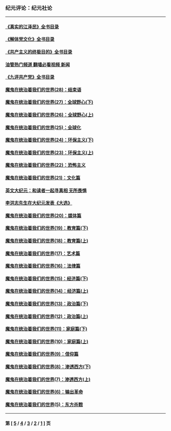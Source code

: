 ### 纪元评论：纪元社论
---
#### [《真实的江泽民》全书目录](../../pages/nsc422/n13721399.md?05010330) 
#### [《解体党文化》全书目录](../../pages/nsc422/n13721157.md?05010330) 
#### [《共产主义的终极目的》全书目录](../../pages/nsc422/n13721048.md?05010330) 
#### [油管热门频道 翻墙必看视频 新闻](ok?05010330)
#### [《九评共产党》全书目录](../../pages/nsc422/n13708085.md?05010330) 
#### [魔鬼在统治着我们的世界(28)：结束语](../../pages/nsc422/n10936246.md?05010330) 
#### [魔鬼在统治着我们的世界(27)：全球野心(下)](../../pages/nsc422/n10928319.md?05010330) 
#### [魔鬼在统治着我们的世界(26)：全球野心(上)](../../pages/nsc422/n10900318.md?05010330) 
#### [魔鬼在统治着我们的世界(25)：全球化](../../pages/nsc422/n10788205.md?05010330) 
#### [魔鬼在统治着我们的世界(24)：环保主义(下)](../../pages/nsc422/n10695307.md?05010330) 
#### [魔鬼在统治着我们的世界(23)：环保主义(上)](../../pages/nsc422/n10688613.md?05010330) 
#### [魔鬼在统治着我们的世界(22)：恐怖主义](../../pages/nsc422/n10614727.md?05010330) 
#### [魔鬼在统治着我们的世界(21)：文化篇](../../pages/nsc422/n10597706.md?05010330) 
#### [英文大纪元：和读者一起寻真相 无所畏惧](../../pages/nsc422/n12542027.md?05010330) 
#### [李洪志先生在大纪元发表《大选》](../../pages/nsc422/n12534746.md?05010330) 
#### [魔鬼在统治着我们的世界(20)：媒体篇](../../pages/nsc422/n10586579.md?05010330) 
#### [魔鬼在统治着我们的世界(19)：教育篇(下)](../../pages/nsc422/n10564808.md?05010330) 
#### [魔鬼在统治着我们的世界(18)：教育篇(上)](../../pages/nsc422/n10526970.md?05010330) 
#### [魔鬼在统治着我们的世界(17)：艺术篇](../../pages/nsc422/n10499093.md?05010330) 
#### [魔鬼在统治着我们的世界(16)：法律篇](../../pages/nsc422/n10485969.md?05010330) 
#### [魔鬼在统治着我们的世界(15)：经济篇(下)](../../pages/nsc422/n10469975.md?05010330) 
#### [魔鬼在统治着我们的世界(14)：经济篇(上)](../../pages/nsc422/n10457370.md?05010330) 
#### [魔鬼在统治着我们的世界(13)：政治篇(下)](../../pages/nsc422/n10448270.md?05010330) 
#### [魔鬼在统治着我们的世界(12)：政治篇(上)](../../pages/nsc422/n10444576.md?05010330) 
#### [魔鬼在统治着我们的世界(11)：家庭篇(下)](../../pages/nsc422/n10440961.md?05010330) 
#### [魔鬼在统治着我们的世界(10)：家庭篇(上)](../../pages/nsc422/n10435448.md?05010330) 
#### [魔鬼在统治着我们的世界(9)：信仰篇](../../pages/nsc422/n10432159.md?05010330) 
#### [魔鬼在统治着我们的世界(8)：渗透西方(下)](../../pages/nsc422/n10429603.md?05010330) 
#### [魔鬼在统治着我们的世界(7)：渗透西方(上)](../../pages/nsc422/n10426013.md?05010330) 
#### [魔鬼在统治着我们的世界(6)：输出革命](../../pages/nsc422/n10421536.md?05010330) 
#### [魔鬼在统治着我们的世界(5)：东方杀戮](../../pages/nsc422/n10417707.md?05010330) 

---
#### 第 [ [5](./5.md?05010330) / [4](./4.md?05010330) / [3](./3.md?05010330) / [2](./2.md?05010330) / [1](./1.md?05010330) ] 页
